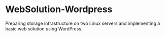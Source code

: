 # WebSolution-Wordpress
Preparing storage infrastructure on two Linux servers and implementing a basic web solution using WordPress.
